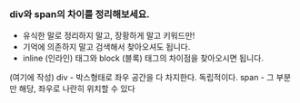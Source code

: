 ### div와 span의 차이를 정리해보세요.

- 유식한 말로 정리하지 말고, 장황하게 말고 키워드만!
- 기억에 의존하지 말고 검색해서 찾아오셔도 됩니다.
- inline (인라인) 태그와 block (블록) 태그의 차이점을 찾아오시면 됩니다.

(여기에 작성)
div - 박스형태로 좌우 공간을 다 차지한다. 독립적이다.
span - 그 부분만 해당, 좌우로 나란히 위치할 수 있다
